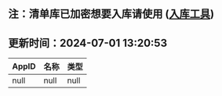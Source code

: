 ## 注：清单库已加密想要入库请使用 ([入库工具](https://github.com/BlankTMing/ManifestAutoUpdate/releases))

## 更新时间：2024-07-01 13:20:53
| AppID | 名称 | 类型  |
| :-------------------- | :----------------------------- | :----------- |
| null | null| null |
